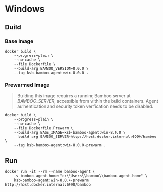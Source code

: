 # Windows

## Build

### Base Image

```
docker build \
    --progress=plain \
    --no-cache \
    --file Dockerfile \
    --build-arg BAMBOO_VERSION=8.0.0 \
    --tag ksb-bamboo-agent:win-8.0.0 .
```

### Prewarmed Image

> Building this image requires a running Bamboo server at *BAMBOO_SERVER*, accessible from within
> the build containers. Agent authentication and security token verification needs to be disabled.

```
docker build \
    --progress=plain \
    --no-cache \
    --file Dockerfile.Prewarm \
    --build-arg BASE_IMAGE=ksb-bamboo-agent:win-8.0.0 \
    --build-arg BAMBOO_SERVER=http://host.docker.internal:6990/bamboo \
    --tag ksb-bamboo-agent:win-8.0.0-prewarm .
```

## Run

```
docker run -it --rm --name bamboo-agent \
    -v bamboo-agent-home:"c:\\Users\\bamboo\\bamboo-agent-home" \
    ksb-bamboo-agent:win-8.0.4-prewarm http://host.docker.internal:6990/bamboo
```